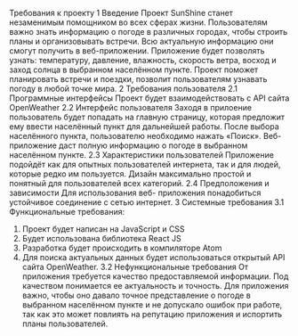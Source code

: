 Требования к проекту
1 Введение
Проект SunShine станет незаменимым помощником во всех сферах жизни. Пользователям важно знать информацию о погоде в различных городах, чтобы строить планы и организовывать встречи. Всю актуальную информацию они смогут получить в веб-приложении. Приложение будет позволять узнать: температуру, давление, влажность, скорость ветра, восход и заход солнца в выбранном населённом пункте.
Проект поможет планировать встречи и поездки, позволит пользователям узнавать погоду в любой точке мира.
2 Требования пользователя
2.1 Программные интерфейсы
Проект будет взаимодействовать с API сайта OpenWeather
2.2 Интерфейс пользователя
	Заходя в прилоение пользователь будет попадать на главную страницу, которая предложит ему ввести населённый пункт для дальнейшей работы. После выбора населённого пункта, пользователю необходимо нажать «Поиск». Веб-приложение даст полную информацию о погоде в выбранном населённом пункте.
2.3 Характеристики пользователей
Приложение подойдёт как для опытных пользователей интернета, так и для людей, которые редко им пользуется. Дизайн максимально простой и понятный для пользователей всех категорий.
2.4 Предположения и зависимости
Для использования веб- приложения понадобиться устойчивое соединение с сетью интернет.
3 Системные требования
3.1 Функциональные требования:
1.	Проект будет написан на JavaScript и CSS
2.	Будет использована библиотека React JS
3.	Разработка будет происходить в компиляторе Atom
4.	Для поиска актуальных данных будет использоваться открытый API сайта OpenWeather.
3.2 Нефункциональные требования
От приложения требуется качество предоставляемой информации. Под качеством понимается ее актуальность и точность. Для приложения важно, чтобы оно давало точное представление о погоде в выбранном населённом пункте и не допускало ошибок при работе, так как это может повлиять на репутацию приложения и испортить планы пользователей.
